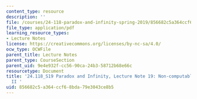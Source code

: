 ```yaml
---
content_type: resource
description: ''
file: /courses/24-118-paradox-and-infinity-spring-2019/856682c5a364ccf68bda79e3043ce8b5_MIT24_118S19_LecNote19.pdf
file_type: application/pdf
learning_resource_types:
- Lecture Notes
license: https://creativecommons.org/licenses/by-nc-sa/4.0/
ocw_type: OCWFile
parent_title: Lecture Notes
parent_type: CourseSection
parent_uid: 9e4e932f-cc56-90ca-24b3-58712b68e66c
resourcetype: Document
title: '24.118_S19 Paradox and Infinity, Lecture Note 19: Non-computable Functions
  II '
uid: 856682c5-a364-ccf6-8bda-79e3043ce8b5
---
```

